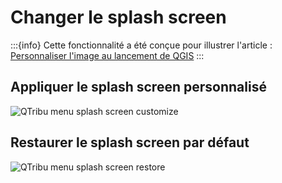 # Changer le splash screen

:::{info}
Cette fonctionnalité a été conçue pour illustrer l'article : [Personnaliser l'image au lancement de QGIS](https://static.geotribu.fr/articles/2021/2021-06-17_qgis_personnaliser_splash_screen/)
:::

## Appliquer le splash screen personnalisé

![QTribu menu splash screen customize](https://cdn.geotribu.fr/img/projets-geotribu/plugin_qtribu/qtribu_menu_splash_screen_custom.webp "QTribu - Menu personnaliser le splash screen")

## Restaurer le splash screen par défaut

![QTribu menu splash screen restore](https://cdn.geotribu.fr/img/projets-geotribu/plugin_qtribu/qtribu_menu_splash_screen_restore.webp "QTribu - Menu restaurer le splash screen")
